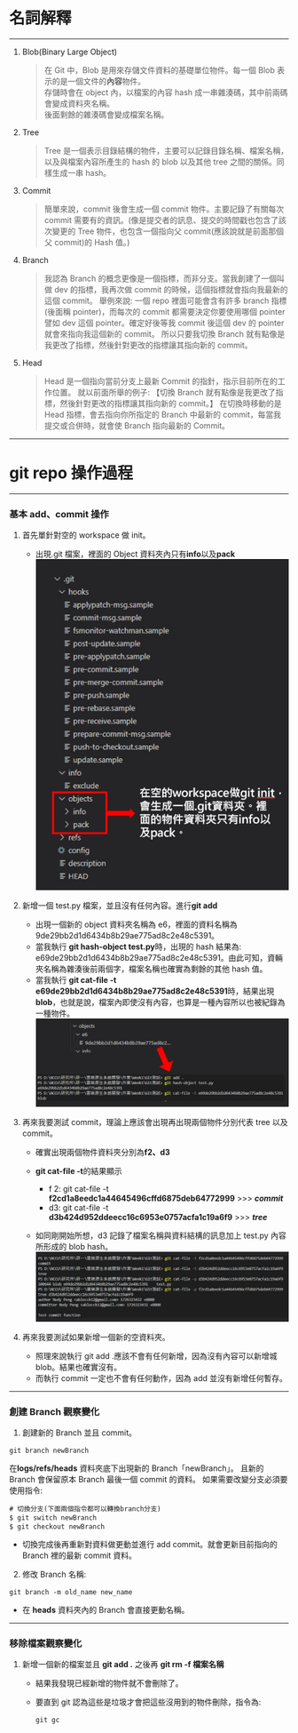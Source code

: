 # 名詞解釋

---

1. Blob(Binary Large Object)

   > 在 Git 中，Blob 是用來存儲文件資料的基礎單位物件。每一個 Blob 表示的是一個文件的**內容**物件。  
   > 存儲時會在 object 內，以檔案的內容 hash 成一串雜湊碼，其中前兩碼會變成資料夾名稱。  
   > 後面剩餘的雜湊碼會變成檔案名稱。

2. Tree

   > Tree 是一個表示目錄結構的物件，主要可以記錄目錄名稱、檔案名稱，以及與檔案內容所產生的 hash 的 blob 以及其他 tree 之間的關係。同樣生成一串 hash。

3. Commit

   > 簡單來說，commit 後會生成一個 commit 物件。主要記錄了有關每次 commit 需要有的資訊。(像是提交者的訊息、提交的時間戳也包含了該次變更的 Tree 物件，也包含一個指向父 commit(應該說就是前面那個父 commit)的 Hash 值。)

4. Branch

   > 我認為 Branch 的概念更像是一個指標，而非分支。當我創建了一個叫做 dev 的指標，我再次做 commit 的時候，這個指標就會指向我最新的這個 commit。
   > 舉例來說: 一個 repo 裡面可能會含有許多 branch 指標(後面稱 pointer)，而每次的 commit 都需要決定你要使用哪個 pointer 譬如 dev 這個 pointer。確定好後等我 commit 後這個 dev 的 pointer 就會來指向我這個新的 commit。
   > 所以只要我切換 Branch 就有點像是我更改了指標，然後針對更改的指標讓其指向新的 commit。

5. Head
   > Head 是一個指向當前分支上最新 Commit 的指針，指示目前所在的工作位置。
   > 就以前面所舉的例子: 【切換 Branch 就有點像是我更改了指標，然後針對更改的指標讓其指向新的 commit。】
   > 在切換時移動的是 Head 指標，會去指向你所指定的 Branch 中最新的 commit，每當我提交或合併時，就會使 Branch 指向最新的 Commit。

---

# git repo 操作過程

---

### 基本 add、commit 操作

1. 首先單針對空的 workspace 做 init。

   - 出現.git 檔案，裡面的 Object 資料夾內只有**info**以及**pack**
     ![git_init](https://github.com/113257002-Peng/image_manage/blob/main/Week1/git_init.jpg?raw=true "git_init")

2. 新增一個 test.py 檔案，並且沒有任何內容。進行**git add**

   - 出現一個新的 object 資料夾名稱為 e6，裡面的資料名稱為 9de29bb2d1d6434b8b29ae775ad8c2e48c5391。
   - 當我執行 **git hash-object test.py**時，出現的 hash 結果為: e69de29bb2d1d6434b8b29ae775ad8c2e48c5391。由此可知，資輛夾名稱為雜湊後前兩個字，檔案名稱也確實為剩餘的其他 hash 值。
   - 當我執行 **git cat-file -t e69de29bb2d1d6434b8b29ae775ad8c2e48c5391**時，結果出現**blob**，也就是說，檔案內即使沒有內容，也算是一種內容所以也被紀錄為一種物件。
     ![git_add](https://github.com/113257002-Peng/image_manage/blob/main/Week1/git_add.jpg?raw=true "git_add")

3. 再來我要測試 commit，理論上應該會出現再出現兩個物件分別代表 tree 以及 commit。

   - 確實出現兩個物件資料夾分別為**f2、d3**
   - **git cat-file -t**的結果顯示

     - f 2: git cat-file -t **f2cd1a8eedc1a44645496cffd6875deb64772999** >>> **_commit_**
     - d3: git cat-file -t **d3b424d952ddeecc16c6953e0757acfa1c19a6f9** >>> **_tree_**

   - 如同剛開始所想，d3 記錄了檔案名稱與資料結構的訊息加上 test.py 內容所形成的 blob hash。
     ![git_commit_info](https://github.com/113257002-Peng/image_manage/blob/main/Week1/git_commit_info.jpg?raw=true "git_commit_info")

4. 再來我要測試如果新增一個新的空資料夾。

   - 照理來說執行 git add .應該不會有任何新增，因為沒有內容可以新增城 blob。結果也確實沒有。
   - 而執行 commit 一定也不會有任何動作，因為 add 並沒有新增任何暫存。

---

### 創建 Branch 觀察變化

1. 創建新的 Branch 並且 commit。

```
git branch newBranch
```

在**logs/refs/heads** 資料夾底下出現新的 Branch「newBranch」。
且新的 Branch 會保留原本 Branch 最後一個 commit 的資料。
如果需要改變分支必須要使用指令:

```
# 切換分支(下面兩個指令都可以轉換branch分支)
$ git switch newBranch
$ git checkout newBranch
```

- 切換完成後再重新對資料做更動並進行 add commit。就會更新目前指向的 Branch 裡的最新 commit 資料。

2. 修改 Branch 名稱:

```
git branch -m old_name new_name
```

- 在 **heads** 資料夾內的 Branch 會直接更動名稱。

---

### 移除檔案觀察變化

1. 新增一個新的檔案並且 **git add .** 之後再 **git rm -f 檔案名稱**

   - 結果我發現已經新增的物件就不會刪除了。
   - 要直到 git 認為這些是垃圾才會把這些沒用到的物件刪除，指令為:

     ```
     git gc
     ```
